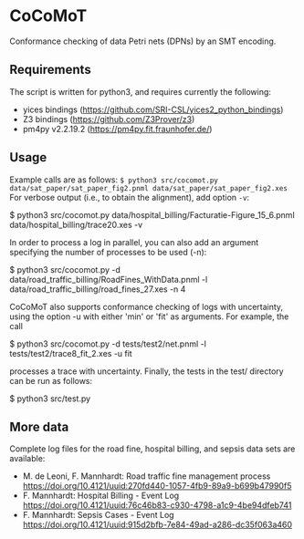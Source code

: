 # CoCoMoT
Conformance checking of data Petri nets (DPNs) by an SMT encoding.

## Requirements
The script is written for python3, and requires currently the following:
 * yices bindings (https://github.com/SRI-CSL/yices2_python_bindings)
 * Z3 bindings (https://github.com/Z3Prover/z3)
 * pm4py v2.2.19.2 (https://pm4py.fit.fraunhofer.de/)

## Usage
Example calls are as follows:
 `$ python3 src/cocomot.py data/sat_paper/sat_paper_fig2.pnml data/sat_paper/sat_paper_fig2.xes`
For verbose output (i.e., to obtain the alignment), add option `-v`:

 $ python3 src/cocomot.py data/hospital_billing/Facturatie-Figure_15_6.pnml data/hospital_billing/trace20.xes -v

In order to process a log in parallel, you can also add an argument specifying
the number of processes to be used (-n):

 $ python3 src/cocomot.py -d data/road_traffic_billing/RoadFines_WithData.pnml -l data/road_traffic_billing/road_fines_27.xes -n 4

CoCoMoT also supports conformance checking of logs with uncertainty, using the 
option -u with either 'min' or 'fit' as arguments. For example, the call

 $ python3 src/cocomot.py -d tests/test2/net.pnml -l tests/test2/trace8_fit_2.xes -u fit

processes a trace with uncertainty. Finally, the tests in the test/ directory
can be run as follows:

 $ python3 src/test.py

## More data
Complete log files for the road fine, hospital billing, and sepsis data sets are
available:
  * M. de Leoni, F. Mannhardt: Road traffic fine management process
    https://doi.org/10.4121/uuid:270fd440-1057-4fb9-89a9-b699b47990f5
  * F. Mannhardt: Hospital Billing - Event Log
    https://doi.org/10.4121/uuid:76c46b83-c930-4798-a1c9-4be94dfeb741
  * F. Mannhardt: Sepsis Cases - Event Log
    https://doi.org/10.4121/uuid:915d2bfb-7e84-49ad-a286-dc35f063a460
